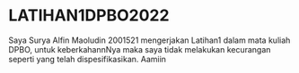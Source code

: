 # LATIHAN1DPBO2022

Saya Surya Alfin Maoludin 2001521 mengerjakan Latihan1
		dalam mata kuliah DPBO, untuk keberkahannNya maka
		saya tidak melakukan kecurangan seperti yang telah
		dispesifikasikan. Aamiin
